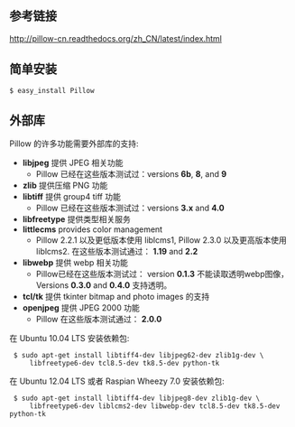 ## 参考链接
http://pillow-cn.readthedocs.org/zh_CN/latest/index.html

## 简单安装
```shell
$ easy_install Pillow
```

## 外部库
<p>Pillow 的许多功能需要外部库的支持:</p>
<ul class="simple">
<li><strong>libjpeg</strong> 提供 JPEG 相关功能<ul>
<li>Pillow 已经在这些版本测试过：versions <strong>6b</strong>, <strong>8</strong>, and <strong>9</strong></li>
</ul>
</li>
<li><strong>zlib</strong> 提供压缩 PNG 功能</li>
<li><strong>libtiff</strong> 提供 group4 tiff 功能<ul>
<li>Pillow 已经在这些版本测试过：versions <strong>3.x</strong> and <strong>4.0</strong></li>
</ul>
</li>
<li><strong>libfreetype</strong> 提供类型相关服务</li>
<li><strong>littlecms</strong> provides color management<ul>
<li>Pillow  2.2.1 以及更低版本使用 liblcms1, Pillow 2.3.0 以及更高版本使用 liblcms2. 在这些版本测试通过： <strong>1.19</strong> and <strong>2.2</strong></li>
</ul>
</li>
<li><strong>libwebp</strong> 提供 webp 相关功能<ul>
<li>Pillow已经在这些版本测试过： version <strong>0.1.3</strong> 不能读取透明webp图像， Versions <strong>0.3.0</strong> and <strong>0.4.0</strong> 支持透明。</li>
</ul>
</li>
<li><strong>tcl/tk</strong> 提供 tkinter bitmap and photo images 的支持</li>
<li><strong>openjpeg</strong> 提供 JPEG 2000 功能<ul>
<li>Pillow 在这些版本测试通过： <strong>2.0.0</strong></li>
</ul>
</li>
</ul>

 在 Ubuntu 10.04 LTS 安装依赖包:
```shell
 $ sudo apt-get install libtiff4-dev libjpeg62-dev zlib1g-dev \
     libfreetype6-dev tcl8.5-dev tk8.5-dev python-tk
 ```

 在 Ubuntu 12.04 LTS 或者 Raspian Wheezy 7.0 安装依赖包:
```shell
 $ sudo apt-get install libtiff4-dev libjpeg8-dev zlib1g-dev \
     libfreetype6-dev liblcms2-dev libwebp-dev tcl8.5-dev tk8.5-dev python-tk
```